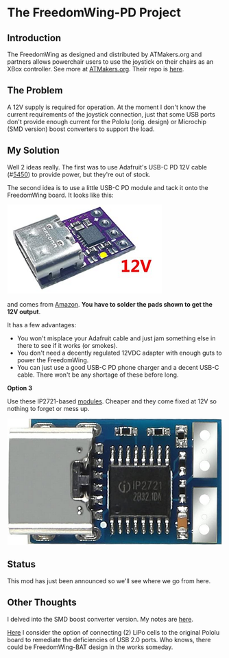 # The FreedomWing-PD Project	

## Introduction

The FreedomWing as designed and distributed by ATMakers.org and partners allows powerchair users to use the joystick on their chairs as an XBox controller. See more at [ATMakers.org](http://atmakers.org/freedomwing-build/). Their repo is [here](https://github.com/ATMakersOrg/FreedomWing/).

## The Problem

A 12V supply is required for operation. At the moment I don't know the current requirements of the joystick connection, just that some USB ports don't provide enough current for the Pololu (orig. design) or Microchip (SMD version) boost converters to support the load.

## My Solution

Well 2 ideas really. The first was to use Adafruit's USB-C PD 12V cable (#[5450](https://www.adafruit.com/product/5450)) to provide power, but they're out of stock.

The second idea is to use a little USB-C PD module and tack it onto the FreedomWing board. It looks like this: 

![12VPD](img/USB-C-PD-12.png)

and comes from [Amazon](https://smile.amazon.com/gp/product/B08LDJBN8P). **You have to solder the pads shown to get the 12V output**.

It has a few advantages:

* You won't misplace your Adafruit cable and just jam something else in there to see if it works (or smokes).
* You don't need a decently regulated 12VDC adapter with enough guts to power the FreedomWing.
* You can just use a good USB-C PD phone charger and a decent USB-C cable. There won't be any shortage of these before long.

**Option 3**

Use these IP2721-based [modules](https://www.amazon.com/MELIFE-Type-C-Voltage-Trigger-Module/dp/B0953G14Q2). Cheaper and they come fixed at 12V so nothing to forget or mess up.

![IP2721](./img/IP2721.png)

## Status

This mod has just been announced so we'll see where we go from here.

## Other Thoughts

I delved into the SMD boost converter version. My notes are [here](other/FreedomWing-SMD_Notes.md).

[Here](other/BatteryOperation.md) I consider the option of connecting (2) LiPo cells to the original Pololu board to remediate the deficiencies of USB 2.0 ports. Who knows, there could be FreedomWing-BAT design in the works someday.